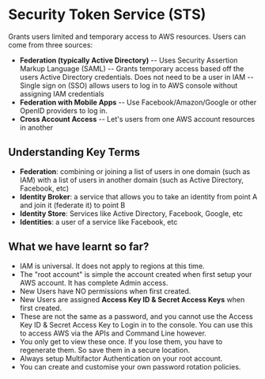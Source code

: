 # Security Token Service (STS)
Grants users limited and temporary access to AWS resources. Users can come from three sources:

- **Federation (typically Active Directory)**
-- Uses Security Assertion Markup Language (SAML)
-- Grants temporary access based off the users Active Directory credentials. Does not need to be a user in IAM
-- Single sign on (SSO) allows users to log in to AWS console without assigning IAM credentials
- **Federation with Mobile Apps**
-- Use Facebook/Amazon/Google or other OpenID providers to log in.
- **Cross Account Access**
-- Let's users from one AWS account resources in another

## Understanding Key Terms
- **Federation**: combining or joining a list of users in one domain (such as IAM) with a list of users in another domain (such as Active Directory, Facebook, etc)
- **Identity Broker**: a service that allows you to take an identity from point A and join it (federate it) to point B
- **Identity Store**: Services like Active Directory, Facebook, Google, etc
- **Identities**: a user of a service like Facebook, etc

## What we have learnt so far?
- IAM is universal. It does not apply to regions at this time.
- The "root account" is simple the account created when first setup your AWS account. It has complete Admin access.
- New Users have NO permissions when first created.
- New Users are assigned **Access Key ID & Secret Access Keys** when first created.
- These are not the same as a password, and you cannot use the Access Key ID & Secret Access Key to Login in to the console. You can use this to access AWS via the APIs and Command Line however.
- You only get to view these once. If you lose them, you have to regenerate them. So save them in a secure location.
- Always setup Multifactor Authentication on your root account.
- You can create and customise your own password rotation policies.
